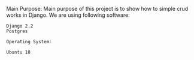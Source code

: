 Main Purpose:
	Main purpose of this project is to show how to simple crud works in Django. We are using following software:
	
	Django 2.2
	Postgres
	
	Operating System: 
	
	Ubuntu 18
